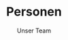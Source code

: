 ---
title: Personen
subtitle: Unser Team
layout: layouts/people_list.njk
excerpt: Die Zusammenstellung unseres Teams ist sehr dynamisch. Abhängig von den Anforderungen arbeiten wir mit einer breit aufgestellten Gruppe an Kollegen und Partnern zusammen. Im Rahmen der „forschenden Lehre“ versuche wir des weiteren den Studenten des Interface Design Studiengangs die Chance zu bieten sich an unseren Projekten zu beteiligen und so einen Einblick in die aktuelle Forschung zu bekommen.
---